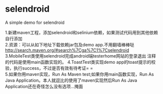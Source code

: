 ﻿# selendroid
A simple demo for selendroid

1.新建maven工程，添加selendroid和selinium依赖，如果测试代码用到其他依赖自行添加  
2.资源：可以从如下地址下载依赖jar包及demo app.不用翻墙棒棒哒 http://search.maven.org/#search%7Cga%7C1%7Cselendroid  
3.MobileTest类使用selendroid完成android端testerhome网站的登录退出 注释的代码是使用main函数实现的。 
4.ToastTest类实现demo app的toast提示的校验，执行success，不过是否有效有待考证= =  
5.如果你用maven实现，Run As Maven test;如果你用main函数实现，Run As Java Application。本人就逗比的使用了maven实现然后Run As Java Application还在奇怪怎么没有选项...掩面
